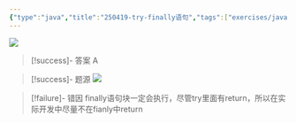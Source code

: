 ```yaml
---
{"type":"java","title":"250419-try-finally语句","tags":["exercises/java"],"author":"codertoro","establish":"2025-04-19","update":"2025/05/08 15:56","dg-publish":true,"java":true,"permalink":"/Exercises/Java/250419/250419-try-finally语句/","dgPassFrontmatter":true,"created":"2025-04-19T15:56:03.362+08:00","updated":"2025-05-08T15:56:34.947+08:00"}
---
```


![](https://img.codertoro.top/Bucket/Exercises/Java/20250419155643847.png)

> [!success]- 答案
A

> [!success]- 题源
![](https://img.codertoro.top/Bucket/Exercises/Java/20250419155712130.png)


> [!failure]- 错因
finally语句块一定会执行，尽管try里面有return，所以在实际开发中尽量不在fianly中return




